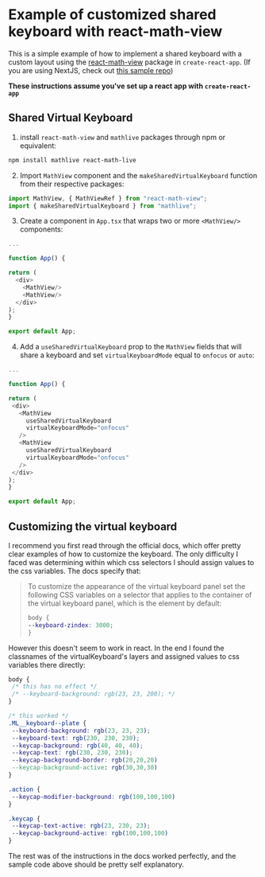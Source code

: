 # Example of customized shared keyboard with react-math-view 
This is a simple example of how to implement a shared keyboard with a custom layout using the [react-math-view](https://github.com/arnog/react-mathlive) package in `create-react-app`. (If you are using NextJS, check out [this sample repo](https://github.com/hobo1618/next-math-view-app))

**These instructions assume you've set up a react app with `create-react-app`**

## Shared Virtual Keyboard
 1. install `react-math-view` and `mathlive` packages through npm or equivalent:
 
 ```bash
 npm install mathlive react-math-live
 ```
 
 2. Import `MathView` component and the `makeSharedVirtualKeyboard` function from their respective packages:
 
 ```javascript
import MathView, { MathViewRef } from "react-math-view";
import { makeSharedVirtualKeyboard } from "mathlive";
 ```
 
 3. Create a component in `App.tsx` that wraps two or more `<MathView/>` components:
 
  ```javascript
  ...
  
function App() {

  return (
    <div>
      <MathView/>
      <MathView/>
    </div>
  );
}

export default App;
 ```
 
 4. Add a `useSharedVirtualKeyboard` prop to the `MathView` fields that will share a keyboard and set `virtualKeyboardMode` equal to `onfocus` or `auto`:
 
   ```javascript
  ...
  
function App() {

  return (
    <div>
      <MathView
        useSharedVirtualKeyboard
        virtualKeyboardMode="onfocus"
      />
      <MathView
        useSharedVirtualKeyboard
        virtualKeyboardMode="onfocus"
      />
    </div>
  );
}

export default App;
 ``` 
 
 ## Customizing the virtual keyboard
I recommend you first read through the official docs, which offer pretty clear examples of how to customize the keyboard. The only difficulty I faced was determining within which css selectors I should assign values to the css variables. The docs specify that: 

> To customize the appearance of the virtual keyboard panel set the following CSS variables on a selector that applies to the container of the virtual keyboard panel, which is the <body> element by default:
> ```css
 > body {
 > --keyboard-zindex: 3000;
> }
 >```
 
However this doesn't seem to work in react. In the end I found the classnames of the virtualKeyboard's layers and assigned values to css variables there directly:
 
 ```css
 body {
  /* this has no effect */
  /* --keyboard-background: rgb(23, 23, 200); */
}

 /* this worked */
.ML__keyboard--plate {
  --keyboard-background: rgb(23, 23, 23);
  --keyboard-text: rgb(230, 230, 230);
  --keycap-background: rgb(40, 40, 40);
  --keycap-text: rgb(230, 230, 230);
  --keycap-background-border: rgb(20,20,20)
  --keycap-background-active: rgb(30,30,30)
}

.action {
  --keycap-modifier-background: rgb(100,100,100)
}

.keycap {
  --keycap-text-active: rgb(23, 230, 23);
  --keycap-background-active: rgb(100,100,100)
}
 
 ```

 The rest was of the instructions in the docs worked perfectly, and the sample code above should be pretty self explanatory. 
 
 
 
 
 
 
 
 
 
 
